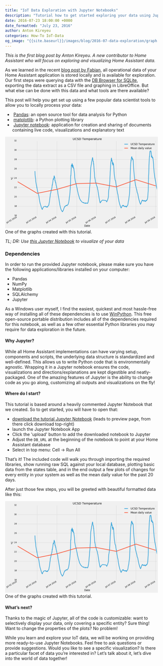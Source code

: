 ```yaml
---
title: "IoT Data Exploration with Jupyter Notebooks"
description: "Tutorial how to get started exploring your data using Jupyter Notebooks, Pandas and Matplotlib."
date: 2016-07-23 18:00:00 +0000
date_formatted: "July 23, 2016"
author: Anton Kireyeu
categories: How-To IoT-Data
og_image: "{{site.baseurl}}/images/blog/2016-07-data-exploration/graph.png"
---
```


_This is the first blog post by Anton Kireyeu. A new contributor to Home Assistant who will focus on exploring and visualizing Home Assistant data._

As we learned in the recent [blog post by Fabian], all operational data of your Home Assistant application is stored locally and is available for exploration. Our first steps were querying data with the [DB Browser for SQLite], exporting the data extract as a CSV file and graphing in LibreOffice. But what else can be done with this data and what tools are there available?

This post will help you get set up using a few popular data scientist tools to allow you to locally process your data:

 - &nbsp;[Pandas]: an open source tool for data analysis for Python
 - &nbsp;[matplotlib]: a Python plotting library
 - &nbsp;[Jupyter notebook]: application for creation and sharing of documents containing live code, visualizations and explanatory text

<p class='img'>
<img src='/images/blog/2016-07-data-exploration/graph.png'>
One of the graphs created with this tutorial.
</p>

_TL; DR: Use [this Jupyter Notebook][nb-prev] to visualize of your data_

[blog post by Fabian]: /blog/2016/07/19/visualizing-your-iot-data/
[DB Browser for SQLite]: https://sqlitebrowser.org/
[Pandas]: https://pandas.pydata.org/
[matplotlib]: https://matplotlib.org/
[Jupyter notebook]: https://jupyter.org/
[nb-prev]: https://nbviewer.org/github/home-assistant/home-assistant-notebooks/blob/master/other/DataExploration-1/DataExploration-1.ipynb

<!--more-->

### Dependencies

In order to run the provided Jupyter notebook, please make sure you have the following applications/libraries installed on your computer:

- Pandas
- NumPy
- Matplotlib
- SQLAlchemy
- Jupyter

As a Windows user myself, I find the easiest, quickest and most hassle-free way of installing all of these dependencies is to use [WinPython]. This free open-source portable distribution includes all of the dependencies required for this notebook, as well as a few other essential Python libraries you may require for data exploration in the future.

[WinPython]: https://winpython.github.io/

#### Why Jupyter?

While all Home Assistant implementations can have varying setup, components and scripts, the underlying data structure is standardized and well-defined. This allows us to write Python code that is environmentally agnostic. Wrapping it in a Jupyter notebook ensures the code, visualizations and directions/explanations are kept digestible and neatly-packaged. One of the amazing features of Jupyter is the ability to change code as you go along, customizing all outputs and visualizations on the fly!

#### Where do I start?

This tutorial is based around a heavily commented Jupyter Notebook that we created. So to get started, you will have to open that:

 - [download the tutorial Jupyter Notebook][nb-prev] (leads to preview page, from there click download top-right)
 - launch the Jupyter Notebook App
 - Click the 'upload' button to add the downloaded notebook to Jupyter
 - Adjust the `DB_URL` at the beginning of the notebook to point at your Home Assistant database
 - Select in top menu: Cell -> Run All

That’s it! The included code will walk you through importing the required libraries, show running raw SQL against your local database, plotting basic data from the states table, and in the end output a few plots of changes for every entity in your system as well as the mean daily value for the past 20 days.

After just those few steps, you will be greeted with beautiful formatted data like this:

<p class='img'>
<img src='/images/blog/2016-07-data-exploration/graph.png'>
One of the graphs created with this tutorial.
</p>

#### What’s next?

Thanks to the magic of Jupyter, all of the code is customizable: want to selectively display your data, only covering a specific entity? Sure thing! Want to change the properties of the plots? No problem!

While you learn and explore your IoT data, we will be working on providing more ready-to-use Jupyter Notebooks. Feel free to ask questions or provide suggestions. Would you like to see a specific visualization? Is there a particular facet of data you’re interested in? Let’s talk about it, let’s dive into the world of data together!
